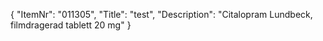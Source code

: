 {
  "ItemNr": "011305",
  "Title": "test",
  "Description": "Citalopram Lundbeck, filmdragerad tablett 20 mg"
}